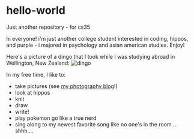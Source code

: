 # hello-world
Just another repository - for cs35

hi everyone! i'm just another college student interested in coding, hippos, and purple - i majored in psychology and asian american studies. Enjoy!

Here's a picture of a dingo that I took while I was studying abroad in Wellington, New Zealand:
![dingo](https://78.media.tumblr.com/92a96e35efd937bad302ff03c5560c49/tumblr_p0sc5g5XlM1t9untpo1_1280.jpg)

In my free time, I like to:
* take pictures (see [my photography blog](http://kikifreena.tumblr.com/])!)
* look at hippos
* knit
* draw
* write!
* play pokemon go like a true nerd
* sing along to my newest favorite song like no one's in the room... shhh....
